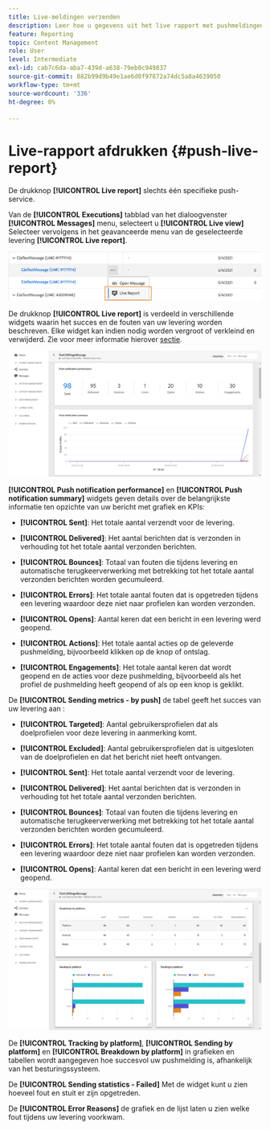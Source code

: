 ```yaml
---
title: Live-meldingen verzenden
description: Leer hoe u gegevens uit het live rapport met pushmeldingen kunt gebruiken
feature: Reporting
topic: Content Management
role: User
level: Intermediate
exl-id: cab7c6da-aba7-439d-a638-79eb0c949837
source-git-commit: 882b99d9b49e1ae6d0f97872a74dc5a8a4639050
workflow-type: tm+mt
source-wordcount: '336'
ht-degree: 0%

---
```


# Live-rapport afdrukken {#push-live-report}

De drukknop **[!UICONTROL Live report]** slechts één specifieke push-service.

Van de **[!UICONTROL Executions]** tabblad van het dialoogvenster **[!UICONTROL Messages]** menu, selecteert u **[!UICONTROL Live view]** Selecteer vervolgens in het geavanceerde menu van de geselecteerde levering **[!UICONTROL Live report]**.

![](assets/live_report_2.png)

De drukknop **[!UICONTROL Live report]** is verdeeld in verschillende widgets waarin het succes en de fouten van uw levering worden beschreven. Elke widget kan indien nodig worden vergroot of verkleind en verwijderd. Zie voor meer informatie hierover [sectie](live-report.md#modify-dashboard).

![](assets/live_report_3.png)

**[!UICONTROL Push notification performance]** en **[!UICONTROL Push notification summary]** widgets geven details over de belangrijkste informatie ten opzichte van uw bericht met grafiek en KPIs:

* **[!UICONTROL Sent]**: Het totale aantal verzendt voor de levering.

* **[!UICONTROL Delivered]**: Het aantal berichten dat is verzonden in verhouding tot het totale aantal verzonden berichten.

* **[!UICONTROL Bounces]**: Totaal van fouten die tijdens levering en automatische terugkeerverwerking met betrekking tot het totale aantal verzonden berichten worden gecumuleerd.

* **[!UICONTROL Errors]**: Het totale aantal fouten dat is opgetreden tijdens een levering waardoor deze niet naar profielen kan worden verzonden.

* **[!UICONTROL Opens]**: Aantal keren dat een bericht in een levering werd geopend.

* **[!UICONTROL Actions]**: Het totale aantal acties op de geleverde pushmelding, bijvoorbeeld klikken op de knop of ontslag.

* **[!UICONTROL Engagements]**: Het totale aantal keren dat wordt geopend en de acties voor deze pushmelding, bijvoorbeeld als het profiel de pushmelding heeft geopend of als op een knop is geklikt.

De **[!UICONTROL Sending metrics - by push]** de tabel geeft het succes van uw levering aan :

* **[!UICONTROL Targeted]**: Aantal gebruikersprofielen dat als doelprofielen voor deze levering in aanmerking komt.

* **[!UICONTROL Excluded]**: Aantal gebruikersprofielen dat is uitgesloten van de doelprofielen en dat het bericht niet heeft ontvangen.

* **[!UICONTROL Sent]**: Het totale aantal verzendt voor de levering.

* **[!UICONTROL Delivered]**: Het aantal berichten dat is verzonden in verhouding tot het totale aantal verzonden berichten.

* **[!UICONTROL Bounces]**: Totaal van fouten die tijdens levering en automatische terugkeerverwerking met betrekking tot het totale aantal verzonden berichten worden gecumuleerd.

* **[!UICONTROL Errors]**: Het totale aantal fouten dat is opgetreden tijdens een levering waardoor deze niet naar profielen kan worden verzonden.

* **[!UICONTROL Opens]**: Aantal keren dat een bericht in een levering werd geopend.

![](assets/live_report_4.png)

De **[!UICONTROL Tracking by platform]**, **[!UICONTROL Sending by platform]** en **[!UICONTROL Breakdown by platform]** in grafieken en tabellen wordt aangegeven hoe succesvol uw pushmelding is, afhankelijk van het besturingssysteem.

De **[!UICONTROL Sending statistics - Failed]** Met de widget kunt u zien hoeveel fout en stuit er zijn opgetreden.

De **[!UICONTROL Error Reasons]** de grafiek en de lijst laten u zien welke fout tijdens uw levering voorkwam.
